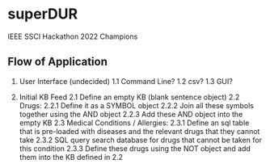 # superDUR
IEEE SSCI Hackathon 2022 Champions

## Flow of Application
1. User Interface (undecided)
    1.1 Command Line? 
    1.2 csv? 
    1.3 GUI? 

2. Initial KB Feed
    2.1 Define an empty KB (blank sentence object)
    2.2 Drugs: 
        2.2.1 Define it as a SYMBOL object
        2.2.2 Join all these symbols together using the AND object
        2.2.3 Add these AND object into the empty KB
    2.3 Medical Conditions / Allergies: 
        2.3.1 Define an sql table that is pre-loaded with diseases and the relevant drugs that they cannot take
        2.3.2 SQL query search database for drugs that cannot be taken for this condition 
        2.3.3 Define these drugs using the NOT object and add them into the KB defined in 2.2